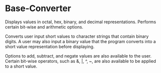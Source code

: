 # Base-Converter
Displays values in octal, hex, binary, and decimal representations. Performs certain bit-wise and arithmetic options. 

Converts user input short values to character strings that contain binary digits. A user may also input a binary value that the program converts into a short value representation before displaying.

Options to add, subtract, and negate values are also available to the user. Certain bit-wise operators, such as &, |, ^, ~, are also available to be applied to a short value.
